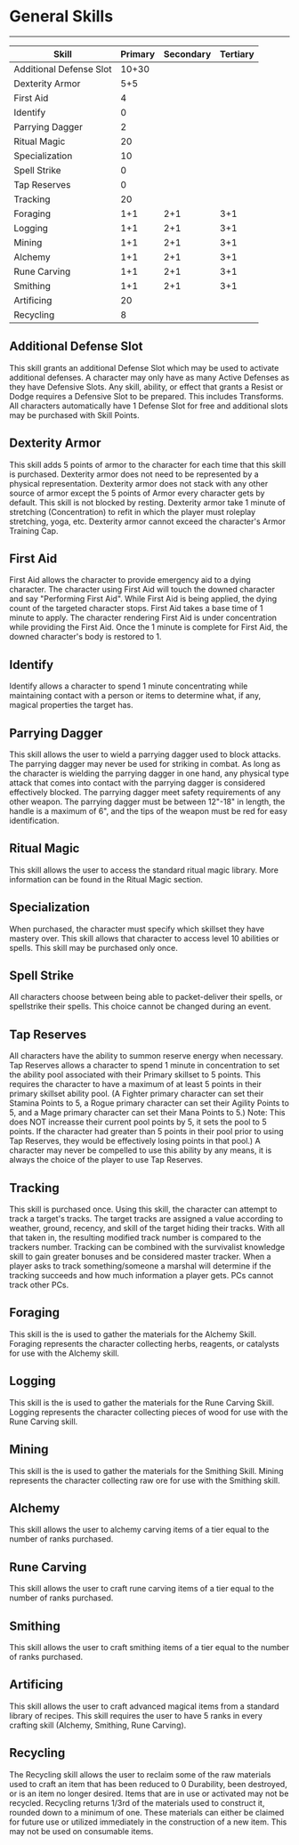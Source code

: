 # General Skills

---

| Skill | Primary | Secondary | Tertiary |
|---|---|---|---|
|Additional Defense Slot|10+30|||
|Dexterity Armor|5+5|||
|First Aid|4|||
|Identify|0|||
|Parrying Dagger|2|||
|Ritual Magic|20|||
|Specialization|10|||
|Spell Strike|0|||
|Tap Reserves|0|||
|Tracking|20|||
|Foraging|1+1|2+1|3+1|
|Logging|1+1|2+1|3+1|
|Mining|1+1|2+1|3+1|
|Alchemy|1+1|2+1|3+1|
|Rune Carving|1+1|2+1|3+1|
|Smithing|1+1|2+1|3+1|
|Artificing|20|||
|Recycling|8|||

## Additional Defense Slot  
This skill grants an additional Defense Slot which may be used to activate additional defenses.  A character may only have as many Active Defenses as they have Defensive Slots.  Any skill, ability, or effect that grants a Resist or Dodge requires a Defensive Slot to be prepared.  This includes Transforms.  All characters automatically have 1 Defense Slot for free and additional slots may be purchased with Skill Points.

## Dexterity Armor  
This skill adds 5 points of armor to the character for each time that this skill is purchased. Dexterity armor does not need to be represented by a physical representation.  Dexterity armor does not stack with any other source of armor except the 5 points of Armor every character gets by default.  This skill is not blocked by resting.  Dexterity armor take 1 minute of stretching (Concentration) to refit in which the player must roleplay stretching, yoga, etc.  Dexterity armor cannot exceed the character's Armor Training Cap.

## First Aid  
First Aid allows the character to provide emergency aid to a dying character. The character using First Aid will touch the downed character and say "Performing First Aid". While First Aid is being applied, the dying count of the targeted character stops. First Aid takes a base time of 1 minute to apply.  The character rendering First Aid is under concentration while providing the First Aid. Once the 1 minute is complete for First Aid, the downed character's body is restored to 1.

## Identify  
Identify allows a character to spend 1 minute concentrating while maintaining contact with a person or items to determine what, if any, magical properties the target has.

## Parrying Dagger  
This skill allows the user to wield a parrying dagger used to block attacks.   The parrying dagger may never be used for striking in combat. As long as the character is wielding the parrying dagger in one hand, any physical type attack that comes into contact with the parrying dagger is considered effectively blocked. The parrying dagger meet safety requirements of any other weapon.  The parrying dagger must be between 12"-18" in length, the handle is a maximum of 6", and the tips of the weapon must be red for easy identification.

## Ritual Magic  
This skill allows the user to access the standard ritual magic library.  More information can be found in the Ritual Magic section.

## Specialization  
When purchased, the character must specify which skillset they have mastery over. This skill allows that character to access level 10 abilities or spells.  This skill may be purchased only once.

## Spell Strike  
All characters choose between being able to packet-deliver their spells, or spellstrike their spells. This choice cannot be changed during an event.

## Tap Reserves  
All characters have the ability to summon reserve energy when necessary. Tap Reserves allows a character to spend 1 minute in concentration to set the ability pool associated with their Primary skillset to 5 points. This requires the character to have a maximum of at least 5 points in their primary skillset ability pool. (A Fighter primary character can set their Stamina Points to 5, a Rogue primary character can set their Agility Points to 5, and a Mage primary character can set their Mana Points to 5.) Note: This does NOT increasse their current pool points by 5, it sets the pool to 5 points. If the character had greater than 5 points in their pool prior to using Tap Reserves, they would be effectively losing points in that pool.) A character may never be compelled to use this ability by any means, it is always the choice of the player to use Tap Reserves.

## Tracking  
This skill is purchased once. Using this skill, the character can attempt to track a target's tracks. The target tracks are assigned a value according to weather, ground, recency, and skill of the target hiding their tracks. With all that taken in, the resulting modified track number is compared to the trackers number. Tracking can be combined with the survivalist knowledge skill to gain greater bonuses and be considered master tracker. When a player asks to track something/someone a marshal will determine if the tracking succeeds and how much information a player gets.  PCs cannot track other PCs.

## Foraging  
This skill is the is used to gather the materials for the Alchemy Skill. Foraging represents the character collecting herbs, reagents, or catalysts for use with the Alchemy skill.

## Logging  
This skill is the is used to gather the materials for the Rune Carving Skill. Logging represents the character collecting pieces of wood for use with the Rune Carving skill.

## Mining  
This skill is the is used to gather the materials for the Smithing Skill. Mining represents the character collecting raw ore for use with the Smithing skill.

## Alchemy  
This skill allows the user to alchemy carving items of a tier equal to the number of ranks purchased.

## Rune Carving  
This skill allows the user to craft rune carving items of a tier equal to the number of ranks purchased.

## Smithing  
This skill allows the user to craft smithing items of a tier equal to the number of ranks purchased.

## Artificing  
This skill allows the user to craft advanced magical items from a standard library of recipes.  This skill requires the user to have 5 ranks in every crafting skill (Alchemy, Smithing, Rune Carving).

## Recycling  
The Recycling skill allows the user to reclaim some of the raw materials used to craft an item that has been reduced to 0 Durability, been destroyed, or is an item no longer desired.  Items that are in use or activated may not be recycled.  Recycling returns 1/3rd of the materials used to construct it, rounded down to a minimum of one. These materials can either be claimed for future use or utilized immediately in the construction of a new item. This may not be used on consumable items.